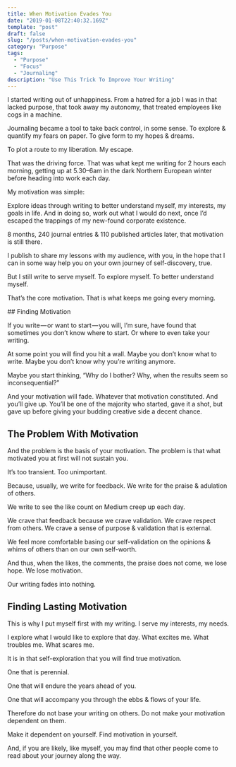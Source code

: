 ```yaml
---
title: When Motivation Evades You
date: "2019-01-08T22:40:32.169Z"
template: "post"
draft: false
slug: "/posts/when-motivation-evades-you"
category: "Purpose"
tags:
  - "Purpose"
  - "Focus"
  - "Journaling"
description: "Use This Trick To Improve Your Writing"
---
```




I started writing out of unhappiness. From a hatred for a job I was in that lacked purpose, that took away my autonomy, that treated employees like cogs in a machine.

Journaling became a tool to take back control, in some sense. To explore & quantify my fears on paper. To give form to my hopes & dreams.

To plot a route to my liberation. My escape.

That was the driving force. That was what kept me writing for 2 hours each morning, getting up at 5.30–6am in the dark Northern European winter before heading into work each day.

My motivation was simple:

Explore ideas through writing to better understand myself, my interests, my goals in life. And in doing so, work out what I would do next, once I’d escaped the trappings of my new-found corporate existence.


8 months, 240 journal entries & 110 published articles later, that motivation is still there.

I publish to share my lessons with my audience, with you, in the hope that I can in some way help you on your own journey of self-discovery, true.

But I still write to serve myself. To explore myself. To better understand myself.

That’s the core motivation. That is what keeps me going every morning.

## Finding Motivation

If you write — or want to start — you will, I’m sure, have found that sometimes you don’t know where to start. Or where to even take your writing.

At some point you will find you hit a wall. Maybe you don’t know what to write. Maybe you don’t know why you’re writing anymore.

Maybe you start thinking, “Why do I bother? Why, when the results seem so inconsequential?”

And your motivation will fade. Whatever that motivation constituted. And you’ll give up. You’ll be one of the majority who started, gave it a shot, but gave up before giving your budding creative side a decent chance.


## The Problem With Motivation

And the problem is the basis of your motivation. The problem is that what motivated you at first will not sustain you.

It’s too transient. Too unimportant.

Because, usually, we write for feedback. We write for the praise & adulation of others.

We write to see the like count on Medium creep up each day.

We crave that feedback because we crave validation. We crave respect from others. We crave a sense of purpose & validation that is external.

We feel more comfortable basing our self-validation on the opinions & whims of others than on our own self-worth.

And thus, when the likes, the comments, the praise does not come, we lose hope. We lose motivation.

Our writing fades into nothing.

## Finding Lasting Motivation

This is why I put myself first with my writing. I serve my interests, my needs.

I explore what I would like to explore that day. What excites me. What troubles me. What scares me.

It is in that self-exploration that you will find true motivation.


One that is perennial.

One that will endure the years ahead of you.

One that will accompany you through the ebbs & flows of your life.

Therefore do not base your writing on others. Do not make your motivation dependent on them.

Make it dependent on yourself. Find motivation in yourself.

And, if you are likely, like myself, you may find that other people come to read about your journey along the way.
